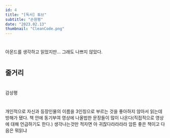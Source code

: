 ```yaml
---
id: 4
title: "[독서] 튜브"
subtitle: "손원평"
date: "2023.02.13"
thumbnail: "CleanCode.png"
---
```

#
아몬드를 생각하고 읽었지만... 그래도 나쁘지 않았다.
#
## 줄거리
#
감상평
#
개인적으로 자신과 등장인물의 이름을 3인칭으로 부르는 것을 좋아하지 않아서 읽는데 방해가 됐다. 책 안에 동기부여 영상에 나올법한 문장들이 많이 나온다(직접적으로 영상에 대해 언급하기도 한다.) 생각나는것만 적자면
아 귀찮다라라라라 암튼 좋은 책이고 다음은 뭐읽냐